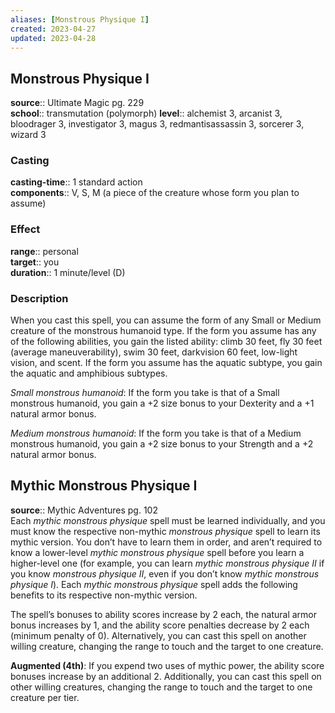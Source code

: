 ```yaml
---
aliases: [Monstrous Physique I]
created: 2023-04-27
updated: 2023-04-28
---
```


## Monstrous Physique I

**source**:: Ultimate Magic pg. 229  
**school**:: transmutation (polymorph)
**level**:: alchemist 3, arcanist 3, bloodrager 3, investigator 3, magus 3, redmantisassassin 3, sorcerer 3, wizard 3

### Casting

**casting-time**:: 1 standard action  
**components**:: V, S, M (a piece of the creature whose form you plan to assume)

### Effect

**range**:: personal  
**target**:: you  
**duration**:: 1 minute/level (D)

### Description

When you cast this spell, you can assume the form of any Small or Medium creature of the monstrous humanoid type. If the form you assume has any of the following abilities, you gain the listed ability: climb 30 feet, fly 30 feet (average maneuverability), swim 30 feet, darkvision 60 feet, low-light vision, and scent. If the form you assume has the aquatic subtype, you gain the aquatic and amphibious subtypes.  
  
*Small monstrous humanoid*: If the form you take is that of a Small monstrous humanoid, you gain a +2 size bonus to your Dexterity and a +1 natural armor bonus.  
  
*Medium monstrous humanoid*: If the form you take is that of a Medium monstrous humanoid, you gain a +2 size bonus to your Strength and a +2 natural armor bonus.

## Mythic Monstrous Physique I

**source**:: Mythic Adventures pg. 102  
Each *mythic monstrous physique* spell must be learned individually, and you must know the respective non-mythic *monstrous physique* spell to learn its mythic version. You don’t have to learn them in order, and aren’t required to know a lower-level *mythic monstrous physique* spell before you learn a higher-level one (for example, you can learn *mythic monstrous physique II* if you know *monstrous physique II*, even if you don’t know *mythic monstrous physique I*). Each *mythic monstrous physique* spell adds the following benefits to its respective non-mythic version.  
  
The spell’s bonuses to ability scores increase by 2 each, the natural armor bonus increases by 1, and the ability score penalties decrease by 2 each (minimum penalty of 0). Alternatively, you can cast this spell on another willing creature, changing the range to touch and the target to one creature.  
  
**Augmented (4th)**: If you expend two uses of mythic power, the ability score bonuses increase by an additional 2. Additionally, you can cast this spell on other willing creatures, changing the range to touch and the target to one creature per tier.
